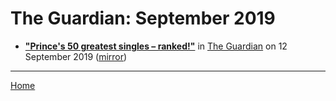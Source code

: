 # The Guardian: September 2019

 - [**"Prince's 50 greatest singles – ranked!"**](https://www.theguardian.com/music/2019/sep/12/prince-50-greatest-singles-ranked) in [The Guardian](https://www.theguardian.com/) on 12 September 2019 ([mirror](https://web.archive.org/web/*/https://www.theguardian.com/music/2019/sep/12/prince-50-greatest-singles-ranked))

----

[Home](./)
